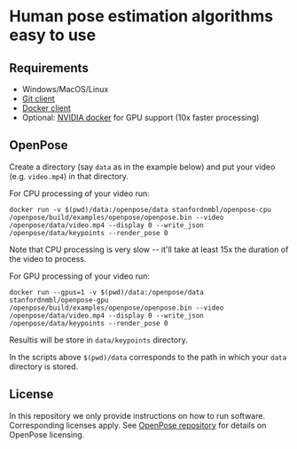 # Human pose estimation algorithms easy to use

## Requirements

* Windows/MacOS/Linux
* [Git client](https://git-scm.com/downloads)
* [Docker client](https://www.docker.com/products/docker-desktop)
* Optional: [NVIDIA docker](https://github.com/NVIDIA/nvidia-docker) for GPU support (10x faster processing)

## OpenPose

Create a directory (say `data` as in the example below) and put your video (e.g. `video.mp4`) in that directory.

For CPU processing of your video run:
```
docker run -v $(pwd)/data:/openpose/data stanfordnmbl/openpose-cpu /openpose/build/examples/openpose/openpose.bin --video /openpose/data/video.mp4 --display 0 --write_json /openpose/data/keypoints --render_pose 0
```
Note that CPU processing is very slow -- it'll take at least 15x the duration of the video to process.

For GPU processing of your video run:
```
docker run --gpus=1 -v $(pwd)/data:/openpose/data stanfordnmbl/openpose-gpu /openpose/build/examples/openpose/openpose.bin --video /openpose/data/video.mp4 --display 0 --write_json /openpose/data/keypoints --render_pose 0
```

Resultis will be store in `data/keypoints` directory.

In the scripts above `$(pwd)/data` corresponds to the path in which your `data` directory is stored.

## License

In this repository we only provide instructions on how to run software. Corresponding licenses apply.
See [OpenPose repository](https://github.com/CMU-Perceptual-Computing-Lab/openpose) for details on OpenPose licensing. 
